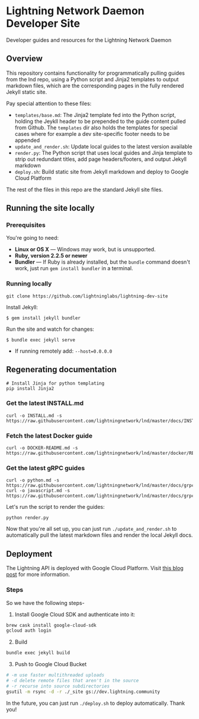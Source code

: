 # Lightning Network Daemon Developer Site
Developer guides and resources for the Lightning Network Daemon

## Overview

This repository contains functionality for programmatically pulling guides from
the lnd repo, using a Python script and Jinja2 templates to output markdown
files, which are the corresponding pages in the fully rendered Jekyll static
site. 

Pay special attention to these files:
- `templates/base.md`: The Jinja2 template fed into the Python
  script, holding the Jeykll header to be prepended to the guide content pulled
  from Github. The `templates` dir also holds the templates for special cases
  where for example a dev site-specific footer needs to be appended
- `update_and_render.sh`: Update local guides to the latest version available
- `render.py`: The Python script that uses local guides and Jinja template to
  strip out redundant titles, add page headers/footers, and output Jekyll
  markdown
- `deploy.sh`: Build static site from Jekyll markdown and deploy to Google Cloud
  Platform

The rest of the files in this repo are the standard Jekyll site files.

## Running the site locally

### Prerequisites

You're going to need:

 - **Linux or OS X** — Windows may work, but is unsupported.
 - **Ruby, version 2.2.5 or newer**
 - **Bundler** — If Ruby is already installed, but the `bundle` command doesn't work, just run `gem install bundler` in a terminal.

### Running locally

```shell
git clone https://github.com/lightninglabs/lightning-dev-site
```
Install Jekyll:
```
$ gem install jekyll bundler
```
Run the site and watch for changes:
```
$ bundle exec jekyll serve
```
* If running remotely add: `--host=0.0.0.0`


## Regenerating documentation

```shell
# Install Jinja for python templating
pip install Jinja2
```

### Get the latest INSTALL.md
```shell
curl -o INSTALL.md -s https://raw.githubusercontent.com/lightningnetwork/lnd/master/docs/INSTALL.md
```

### Fetch the latest Docker guide
```shell
curl -o DOCKER-README.md -s https://raw.githubusercontent.com/lightningnetwork/lnd/master/docker/README.md
```

### Get the latest gRPC guides
```shell
curl -o python.md -s https://raw.githubusercontent.com/lightningnetwork/lnd/master/docs/grpc/python.md
curl -o javascript.md -s https://raw.githubusercontent.com/lightningnetwork/lnd/master/docs/grpc/javascript.md
```

Let's run the script to render the guides:
```shell
python render.py
```

Now that you're all set up, you can just run `./update_and_render.sh` to
automatically pull the latest markdown files and render the local Jekyll docs.

## Deployment

The Lightning API is deployed with Google Cloud Platform. Visit [this blog
post](https://little418.com/2015/07/jekyll-google-cloud-storage.html) for more
information.

### Steps
So we have the following steps-

1. Install Google Cloud SDK and authenticate into it:
```bash
brew cask install google-cloud-sdk
gcloud auth login
```

2. Build
```bash
bundle exec jekyll build
```

3. Push to Google Cloud Bucket
```bash
# -m use faster multithreaded uploads
# -d delete remote files that aren't in the source
# -r recurse into source subdirectories
gsutil -m rsync -d -r ./_site gs://dev.lightning.community
```

In the future, you can just run `./deploy.sh` to deploy automatically.
Thank you!
